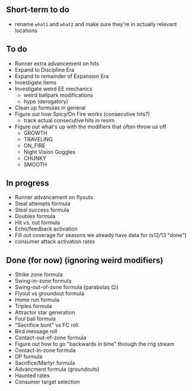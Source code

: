 ## Short-term to do
- rename `what1` and `what2` and make sure they're in actually relevant locations

## To do
- Runner extra advancement on hits
- Expand to Discipline Era
- Expand to remainder of Expansion Era
- Investigate items
- Investigate weird EE mechanics
  - weird ballpark modifications
  - hype (derogatory)
- Clean up formulas in general
- Figure out how Spicy/On Fire works (consecutive hits?)
  - track actual consecutive hits in resim
- Figure out what's up with the modifiers that often throw us off
  - GROWTH
  - TRAVELING
  - ON_FIRE
  - Night Vision Goggles
  - CHUNKY
  - SMOOTH


## In progress
- Runner advancement on flyouts
- Steal attempts formula
- Steal success formula
- Doubles formula
- Hit vs. out formula
- Echo/feedback activation
- Fill out coverage for seasons we already have data for (s12/13 "done")
- consumer attack activation rates

## Done (for now) (ignoring weird modifiers)
- Strike zone formula
- Swing-in-zone formula
- Swing-out-of-zone formula (parabolas 😌)
- Flyout vs groundout formula
- Home run formula
- Triples formula
- Attractor star generation
- Foul ball formula
- "Sacrifice bunt" vs FC roll
- Bird message roll
- Contact-out-of-zone formula
- Figure out how to go "backwards in time" through the rng stream
- Contact-in-zone formula
- DP formula
- Sacrifice/Martyr formula
- Advancment formula (groundouts)
- Haunted rates
- Consumer target selection